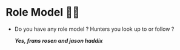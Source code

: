 # Role Model 🦸‍♂️

- Do you have any role model ? Hunters you look up to or follow ?

   ***Yes, frans rosen and jason haddix***

